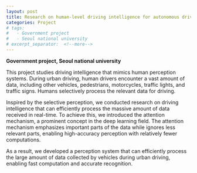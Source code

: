```yaml
---
layout: post
title: Research on human-level driving intelligence for autonomous driving of unmanned vehicles
categories: Project
# tags:
#   - Government project
#   - Seoul national university
# excerpt_separator:  <!--more-->
---
```


**Government project, Seoul national university**

This project studies driving intelligence that mimics human perception systems. During urban driving, human drivers encounter a vast amount of data, including other vehicles, pedestrians, motorcycles, traffic lights, and traffic signs. Humans selectively process the relevant data for driving.

Inspired by the selective perception, we conducted research on driving intelligence that can efficiently process the massive amount of data received in real-time. To achieve this, we introduced the attention mechanism, a prominent concept in the deep learning field. The attention mechanism emphasizes important parts of the data while ignores less relevant parts, enabling high-accuracy perception with relatively fewer computations. 

As a result, we developed a perception system that can efficiently process the large amount of data collected by vehicles during urban driving, enabling fast computation and accurate recognition.